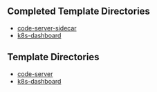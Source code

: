 ## Completed Template Directories
- [code-server-sidecar](https://github.com/aminalali8/bunnyshell-templates/tree/main/completed/code-server-sidecar/.bunnyshell/templates/code-server/README.md)
- [k8s-dashboard](https://github.com/aminalali8/bunnyshell-templates/tree/main/completed/k8s-dashboard/.bunnyshell/templates/k8s-dashboard/README.md)
## Template Directories
- [code-server](https://github.com/aminalali8/bunnyshell-templates/tree/main/.bunnyshell/templates/code-server)
- [k8s-dashboard](https://github.com/aminalali8/bunnyshell-templates/tree/main/.bunnyshell/templates/k8s-dashboard)
